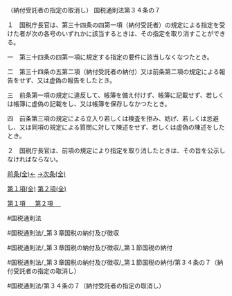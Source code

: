（納付受託者の指定の取消し）
国税通則法第３４条の７

１　国税庁長官は、第三十四条の四第一項（納付受託者）の規定による指定を受けた者が次の各号のいずれかに該当するときは、その指定を取り消すことができる。

一　第三十四条の四第一項に規定する指定の要件に該当しなくなつたとき。

二　第三十四条の五第二項（納付受託者の納付）又は前条第二項の規定による報告をせず、又は虚偽の報告をしたとき。

三　前条第一項の規定に違反して、帳簿を備え付けず、帳簿に記載せず、若しくは帳簿に虚偽の記載をし、又は帳簿を保存しなかつたとき。

四　前条第三項の規定による立入り若しくは検査を拒み、妨げ、若しくは忌避し、又は同項の規定による質問に対して陳述をせず、若しくは虚偽の陳述をしたとき。

２　国税庁長官は、前項の規定により指定を取り消したときは、その旨を公示しなければならない。

[前条(全)←](国税通則法＿＿＿＿＿第３４条の６_.md)    [→次条(全)](国税通則法＿＿＿＿＿第３５条_.md)

[第１項(全)](国税通則法＿＿＿＿＿第３４条の７第１項_.md)  [第２項(全)](国税通則法＿＿＿＿＿第３４条の７第２項_.md)  

[第１項 　 ](国税通則法＿＿＿＿＿第３４条の７第１項.md)  [第２項 　 ](国税通則法＿＿＿＿＿第３４条の７第２項.md)  

#国税通則法

#国税通則法/_第３章国税の納付及び徴収

#国税通則法/_第３章国税の納付及び徴収/_第１節国税の納付

#国税通則法/_第３章国税の納付及び徴収/_第１節国税の納付/第３４条の７（納付受託者の指定の取消し）

#国税通則法/第３４条の７（納付受託者の指定の取消し）

